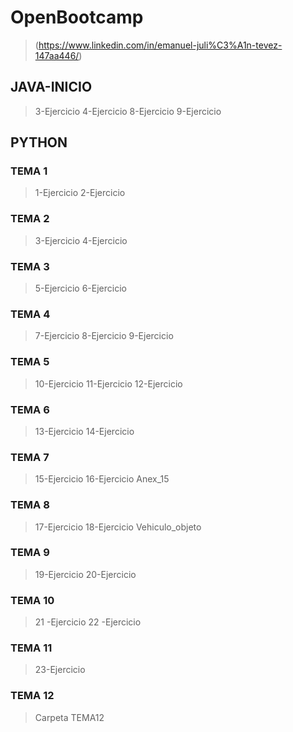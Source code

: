 # OpenBootcamp 
  > (https://www.linkedin.com/in/emanuel-juli%C3%A1n-tevez-147aa446/)
## JAVA-INICIO
  > 3-Ejercicio 
  > 4-Ejercicio 
  > 8-Ejercicio 
  > 9-Ejercicio 
## PYTHON
### TEMA 1
  > 1-Ejercicio
  > 2-Ejercicio
### TEMA 2
   > 3-Ejercicio
   > 4-Ejercicio
### TEMA 3
   > 5-Ejercicio
   > 6-Ejercicio
### TEMA 4
   > 7-Ejercicio
   > 8-Ejercicio
   > 9-Ejercicio
### TEMA 5
   > 10-Ejercicio
   > 11-Ejercicio
   > 12-Ejercicio
### TEMA 6
   > 13-Ejercicio
   > 14-Ejercicio
### TEMA 7  
   > 15-Ejercicio
   > 16-Ejercicio
   > Anex_15
### TEMA 8  
   > 17-Ejercicio
   > 18-Ejercicio
   > Vehiculo_objeto
### TEMA 9  
   > 19-Ejercicio
   > 20-Ejercicio
### TEMA 10  
   > 21 -Ejercicio
   > 22 -Ejercicio
### TEMA 11  
   > 23-Ejercicio
### TEMA 12  
   > Carpeta TEMA12

  
